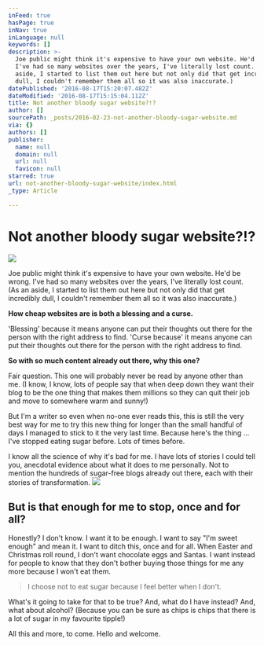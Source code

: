 ```yaml
---
inFeed: true
hasPage: true
inNav: true
inLanguage: null
keywords: []
description: >-
  Joe public might think it's expensive to have your own website. He'd be wrong.
  I've had so many websites over the years, I've literally lost count. (As an
  aside, I started to list them out here but not only did that get incredibly
  dull, I couldn't remember them all so it was also inaccurate.) 
datePublished: '2016-08-17T15:20:07.482Z'
dateModified: '2016-08-17T15:15:04.112Z'
title: Not another bloody sugar website?!?
author: []
sourcePath: _posts/2016-02-23-not-another-bloody-sugar-website.md
via: {}
authors: []
publisher:
  name: null
  domain: null
  url: null
  favicon: null
starred: true
url: not-another-bloody-sugar-website/index.html
_type: Article

---
```

# Not another bloody sugar website?!?
![](https://the-grid-user-content.s3-us-west-2.amazonaws.com/9833ad35-88e6-4b2e-a259-ab059fd7ba94.jpg)

Joe public might think it's expensive to have your own website. He'd be wrong. I've had so many websites over the years, I've literally lost count. (As an aside, I started to list them out here but not only did that get incredibly dull, I couldn't remember them all so it was also inaccurate.) 

**How cheap websites are is both a blessing and a curse.**

'Blessing' because it means anyone can put their thoughts out there for the person with the right address to find. 'Curse because' it means anyone can put their thoughts out there for the person with the right address to find.

**So with so much content already out there, why this one?**

Fair question. This one will probably never be read by anyone other than me. (I know, I know, lots of people say that when deep down they want their blog to be the one thing that makes them millions so they can quit their job and move to somewhere warm and sunny!)

But I'm a writer so even when no-one ever reads this, this is still the very best way for me to try this new thing for longer than the small handful of days I managed to stick to it the very last time. Because here's the thing ... I've stopped eating sugar before. Lots of times before.

I know all the science of why it's bad for me. I have lots of stories I could tell you, anecdotal evidence about what it does to me personally. Not to mention the hundreds of sugar-free blogs already out there, each with their stories of transformation.
![](https://the-grid-user-content.s3-us-west-2.amazonaws.com/cb4efd89-54b3-4d7b-b8fe-06a08436f653.jpg)

## But is that enough for me to stop, once and for all?

Honestly? I don't know. I want it to be enough. I want to say "I'm sweet enough" and mean it. I want to ditch this, once and for all. When Easter and Christmas roll round, I don't want chocolate eggs and Santas. I want instead for people to know that they don't bother buying those things for me any more because I won't eat them.

> I choose not to eat sugar because I feel better when I don't.

What's it going to take for that to be true? And, what do I have instead? And, what about alcohol? (Because you can be sure as chips is chips that there is a lot of sugar in my favourite tipple!)

All this and more, to come. Hello and welcome.